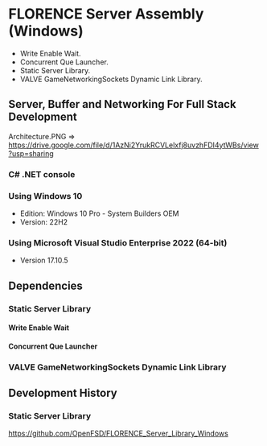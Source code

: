 # FLORENCE Server Assembly (Windows)
 - Write Enable Wait.
 - Concurrent Que Launcher.
 - Static Server Library.
 - VALVE GameNetworkingSockets Dynamic Link Library.

## Server, Buffer and Networking For Full Stack Development
Architecture.PNG => https://drive.google.com/file/d/1AzNi2YrukRCVLelxfj8uvzhFDI4ytWBs/view?usp=sharing

### C# .NET console

### Using Windows 10
- Edition: Windows 10 Pro - System Builders OEM
- Version: 22H2

### Using Microsoft Visual Studio Enterprise 2022 (64-bit) 
- Version 17.10.5

## Dependencies
### Static Server Library
#### Write Enable Wait
#### Concurrent Que Launcher
### VALVE GameNetworkingSockets Dynamic Link Library
   
## Development History
### Static Server Library
https://github.com/OpenFSD/FLORENCE_Server_Library_Windows
